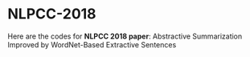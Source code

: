 # NLPCC-2018
Here are the codes for **NLPCC 2018 paper**: Abstractive Summarization Improved by WordNet-Based Extractive Sentences
